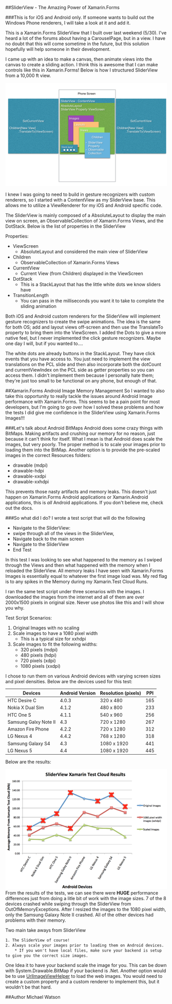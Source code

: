 ##SliderView - The Amazing Power of Xamarin.Forms

###This is for iOS and Android only. If someone wants to build out the Windows Phone renderers, I will take a look at it and add it.

This is a Xamarin.Forms SliderView that I built over last weekend (5/30). I've heard a lot of the forums about having a CarouselPage, but in a view. I have no doubt that this will come sometime in the future, but this solution hopefully will help someone in their development. 

I came up with an idea to make a canvas, then animate views into the canvas to create a sliding action. I think this is awesome that I can make controls like this in Xamarin.Forms! Below is how I structured SliderView from a 10,000 ft view.

![SliderView Construction](SliderViewConstruction.png)

I knew I was going to need to build in gesture recognizers with custom renderers, so I started with a ContentView as my SliderView base. This allows me to utilize a ViewRenderer for my iOS and Android specific code.

The SliderView is mainly composed of a AbsoluteLayout to display the main view on screen, an ObservableCollection of Xamarin.Forms Views, and the DotStack. Below is the list of properties in the SliderView

Properties:  

* ViewScreen
	* AbsoluteLayout and considered the main view of SliderView 
* Children
	* ObservableCollection of Xamarin.Forms Views
* CurrentView
	* Current View (from Children) displayed in the ViewScreen
* DotStack
	* This is a StackLayout that has the little white dots we know sliders have
* TransitionLength
	* You can pass in the milliseconds you want it to take to complete the sliding animation
	
Both iOS and Android custom renderers for the SliderView will implement gesture recognizers to create the swipe animations. The idea is the same for both OS; add and layout views off-screen and then use the TranslateTo property to bring them into the ViewScreen. I added the Dots to give a more native feel, but I never implemented the click gesture recognizers. Maybe one day I will, but if you wanted to....

The white dots are already buttons in the StackLayout. They have click events that you have access to. You just need to implement the view translations on the PCL slide and then also incorporate both the dotCount and currentViewIndex on the PCL side as getter properties so you can access them. I didn't implement them because I personally hate them; they're just too small to be functional on any phone, but enough of that.

##Xamarin.Forms Android Image Memory Management
So I wanted to also take this opportunity to really tackle the issues around Android Image performance with Xamarin.Forms. This seems to be a pain point for most developers, but I'm going to go over how I solved these problems and how the tests I did give me confidence in the SliderView using Xamarin.Forms Images!!!

###Let's talk about Android BitMaps
Android does some crazy things with BitMaps. Making artifacts and crushing our memory for no reason, just because it can't think for itself. What I mean is that Android does scale the images, but very poorly. The proper method is to scale your images prior to loading them into the BitMap. Another option is to provide the pre-scaled images in the correct Resources folders:

* drawable (mdpi)
* drawable-hdpi
* drawable-xxdpi
* drawable-xxhdpi

This prevents those nasty artifacts and memory leaks. This doesn't just happen on Xamarin.Forms Android applications or Xamarin.Android applications, this is *all* Android applications. If you don't believe me, check out the docs.

###So what did I do?
I wrote a test script that will do the following

* Navigate to the SliderView: 
* swipe through all of the views in the SliderView, 
* Navigate back to the main screen
* Navigate to the SliderView
* End Test 

In this test I was looking to see what happened to the memory as I swiped through the Views and then what happened with the memory when I reloaded the SliderView. All memory leaks I have seen with Xamarin.Forms Images is essentially equal to whatever the first image load was. My red flag is to any spikes in the Memory during my Xamarin.Test Cloud Runs.

I ran the same test script under three scenarios with the images. I downloaded the images from the internet and all of them are over 2000x1500 pixels in original size. Never use photos like this and I will show you why.
	
Test Script Scenarios:

1.  Original Images with no scaling
2.  Scale images to have a 1080 pixel width
	* This is a typical size for xxhdpi
3.  Scale images to fit the following widths:  
	* 320 pixels (mdpi)  
	* 480 pixels (hdpi)
	* 720 pixels (xdpi)
	* 1080 pixels (xxdpi)
	
I chose to run them on various Android devices with varying screen sizes and pixel densities. Below are the devices used for this test:

|Devices		|Android Version|Resolution (pixels)	|PPI|
|-----------------------|---------------|-----------------------|---|
|HTC Desire C		|4.0.3		|320 x 480		|165|
|Nokia X Dual Sim	|4.1.2		|480 x 800		|233|
|HTC One S		|4.1.1		|540 x 960		|256|
|Samsung Galxy Note II	|4.3		|720 x 1280		|267|
|Amazon Fire Phone	|4.2.2		|720 x 1280		|312|
|LG Nexus 4		|4.4.2		|768 x 1280		|318|
|Samsung Galaxy S4    	|4.3		|1080 x 1920		|441|
|LG Nexus 5		|4.4		|1080 x 1920		|445|


Below are the results:

![SliderView Xamarin Test Cloud Results](Chart.png)
From the results of the tests, we can see there were **HUGE** performance differences just from doing a litle bit of work with the image sizes. 7 of the 8 devices crashed while swiping through the SliderView from OutOfMemoryExceptions. After I resized the images to the 1080 pixel width, only the Samsung Galaxy Note II crashed. All of the other devices had problems with their memory. 

Two main take aways from SliderView

	1. The SliderView of course!
	2. Always scale your images prior to loading them on Android devices. 
		* If you won't have local files, make sure your backend is setup to give you the correct size images. 

One Idea it to have your backend scale the image for you. This can be down with System.Drawable.BitMap if your backend is .Net. Another option would be to use [UrlImageViewHelper](http://components.xamarin.com/view/urlimageviewhelper) to load the web images. You would need to create a custom property and a custom renderer to implement this, but it wouldn't be that hard. 		



##Author
Michael Watson
